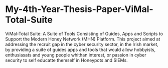 # My-4th-Year-Thesis-Paper-ViMal-Total-Suite
ViMal-Total Suite: A Suite of Tools Consisting of Guides, Apps and Scripts to Support the Modern Honey Network (MHN) Platform. This project aimed at addressing the recruit gap in the cyber security sector, in the Irish market, by providing a suite of guides apps and tools that would allow hobbyists, enthusiasats and young people whithan interest, or passion in cyber security to self educatte themself in Honeypots and SIEMs.
